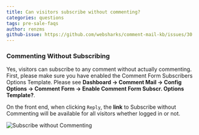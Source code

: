 ```yaml
---
title: Can visitors subscribe without commenting?
categories: questions
tags: pre-sale-faqs
author: renzms
github-issue: https://github.com/websharks/comment-mail-kb/issues/30
---
```


### Commenting Without Subscribing

Yes, visitors can subscribe to any comment without actually commenting. First, please make sure you have enabled the Comment Form Subscribers Options Template. Please see **Dashboard → Comment Mail → Config Options → Comment Form → Enable Comment Form Subscr. Options Template?**.

On the front end, when clicking `Reply`, the **link** to Subscribe without Commenting will be available for all visitors whether logged in or not.

![Subscribe without Commenting](https://cloud.githubusercontent.com/assets/13220018/26276956/fd8b80f2-3db4-11e7-9115-8f356928827c.png)